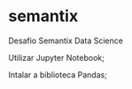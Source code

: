 # semantix
Desafio Semantix Data Science


Utilizar Jupyter Notebook;

Intalar a biblioteca Pandas;
